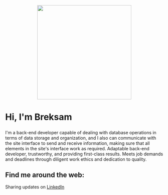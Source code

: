 <div id="header" align="center">
  <img src="https://lh6.googleusercontent.com/PgY4aMYLV1rNAoXvRpqJ1vAc_gxK93MgY7NWZ_PnEbRorJSdcpLPJYZUxnSkOneahRrrmpjHx32_R_C5pH60_omomeFTWE9cXO8IHf4TBM7Ygjl4hIIbY3tY3kADiW_Kbqq14ZxZ" width="300"/>
</div>

# Hi, I'm Breksam

##### 
I'm a back-end developer capable of dealing with database operations in terms of data storage and organization, and I also can communicate with the site interface to send and receive information, making sure that all elements in the site's interface work as required. Adaptable back-end developer, trustworthy, and providing first-class results. Meets job demands and deadlines through diligent work ethics and dedication to quality.


## Find me around the web: 
Sharing updates on <a href="https://www.linkedin.com/in/breksam-elsokkaryb55a77197/">LinkedIn</a> 
